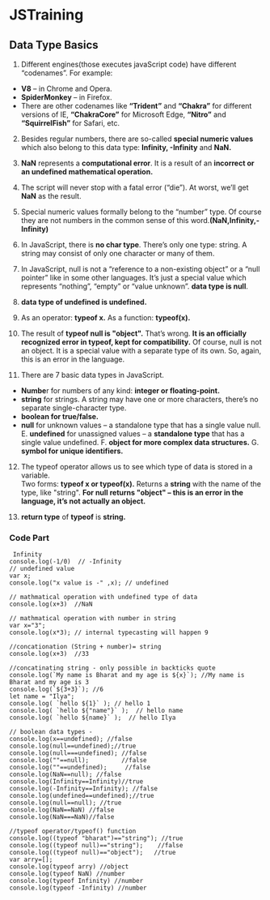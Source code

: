 # JSTraining

## Data Type Basics
1. Different engines(those executes javaScript code) have different “codenames”. For example:
* **V8** – in Chrome and Opera.
* **SpiderMonkey** – in Firefox.
* There are other codenames like **“Trident”** and **“Chakra”** for different versions of IE, **“ChakraCore”** for Microsoft Edge, **“Nitro”** and **“SquirrelFish”** for Safari, etc.

2. Besides regular numbers, there are so-called **special numeric values** which also belong to this data type: **Infinity, -Infinity** and **NaN.**

3. **NaN** represents a **computational error**. It is a result of an **incorrect or an undefined mathematical operation.**

4. The script will never stop with a fatal error (“die”). At worst, we’ll get **NaN** as the result.

5. Special numeric values formally belong to the “number” type. Of course they are not numbers in the common sense of this word.**(NaN,Infinity,-Infinity)**

6. In JavaScript, there is **no char type**. There’s only one type: string. A string may consist of only one character or many of them.

7. In JavaScript, null is not a “reference to a non-existing object” or a “null pointer” like in some other languages. It’s just a special value which represents “nothing”, “empty” or “value unknown”. **data type is null**.

8. **data type of undefined is undefined.**

9. As an operator: **typeof x.** As a function: **typeof(x).**

10. The result of **typeof null is "object".** That’s wrong. **It is an officially recognized error in typeof, kept for compatibility.** Of course, null is not an object. It is a special value with a separate type of its own. So, again, this is an error in the language.

11. There are 7 basic data types in JavaScript.
* **Numbe**r for numbers of any kind: **integer or floating-point.**
* **string** for strings. A string may have one or more characters, there’s no separate single-character type.
* **boolean for true/false.**
* **null** for unknown values – a standalone type that has a single value null.
E. **undefined** for unassigned values – a **standalone type** that has a single value undefined.
F. **object for more complex data structures.**
G. **symbol for unique identifiers.**

12. The typeof operator allows us to see which type of data is stored in a variable.	
Two forms: **typeof x or typeof(x).**
Returns a **string** with the name of the type, like "string".
**For null returns "object" – this is an error in the language, it’s not actually an object.**

13. **return type** of **typeof** is **string.**

### Code Part
~~~
 Infinity
console.log(-1/0)  // -Infinity
// undefined value
var x;
console.log("x value is -" ,x); // undefined

// mathmatical operation with undefined type of data
console.log(x+3)  //NaN

// mathmatical operation with number in string
var x="3";
console.log(x*3); // internal typecasting will happen 9

//concationation (String + number)= string
console.log(x+3)  //33

//concatinating string - only possible in backticks quote
console.log(`My name is Bharat and my age is ${x}`); //My name is Bharat and my age is 3
console.log(`${3+3}`); //6
let name = "Ilya";
console.log( `hello ${1}` ); // hello 1
console.log( `hello ${"name"}` );  // hello name
console.log( `hello ${name}` );  // hello Ilya

// boolean data types -
console.log(x==undefined); //false
console.log(null==undefined);//true
console.log(null===undefined); //false
console.log(""==null);         //false
console.log(""==undefined);     //false
console.log(NaN==null); //false
console.log(Infinity==Infinity)//true
console.log(-Infinity==Infinity); //false
console.log(undefined==undefined);//true
console.log(null==null); //true
console.log(NaN==NaN) //false
console.log(NaN===NaN)//false

//typeof operator/typeof() function
console.log((typeof "bharat")=="string"); //true
console.log((typeof null)=="string");    //false
console.log((typeof null)=="object");   //true
var arry=[];
console.log(typeof arry) //object
console.log(typeof NaN) //number
console.log(typeof Infinity) //number
console.log(typeof -Infinity) //number
~~~